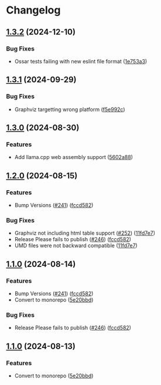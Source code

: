 # Changelog

## [1.3.2](https://github.com/hpcc-systems/hpcc-js-wasm/compare/wasm-expat-v1.3.1...wasm-expat-v1.3.2) (2024-12-10)


### Bug Fixes

* Ossar tests failing with new eslint file format ([1e753a3](https://github.com/hpcc-systems/hpcc-js-wasm/commit/1e753a3c05604bef98e5719d609cb72fa06d25fc))

## [1.3.1](https://github.com/hpcc-systems/hpcc-js-wasm/compare/wasm-expat-v1.3.0...wasm-expat-v1.3.1) (2024-09-29)


### Bug Fixes

* Graphviz targetting wrong platform ([f5e992c](https://github.com/hpcc-systems/hpcc-js-wasm/commit/f5e992ce34d49b7db75ce6ac14a4bd43cacb2045))

## [1.3.0](https://github.com/hpcc-systems/hpcc-js-wasm/compare/wasm-expat-v1.2.0...wasm-expat-v1.3.0) (2024-08-30)


### Features

* Add llama.cpp web assembly support ([5602a88](https://github.com/hpcc-systems/hpcc-js-wasm/commit/5602a8889df432345d1370ce4dba919262ce6c34))

## [1.2.0](https://github.com/hpcc-systems/hpcc-js-wasm/compare/wasm-expat-v1.1.0...wasm-expat-v1.2.0) (2024-08-15)


### Features

* Bump Versions ([#241](https://github.com/hpcc-systems/hpcc-js-wasm/issues/241)) ([fccd582](https://github.com/hpcc-systems/hpcc-js-wasm/commit/fccd58255035da8f1755809dcb29c4b4736443a4))


### Bug Fixes

* Graphviz not including html table support ([#252](https://github.com/hpcc-systems/hpcc-js-wasm/issues/252)) ([11fd7e7](https://github.com/hpcc-systems/hpcc-js-wasm/commit/11fd7e7d20b2b8fa7a0d3832775aedb4cd7e9bd3))
* Release Please fails to publish ([#246](https://github.com/hpcc-systems/hpcc-js-wasm/issues/246)) ([fccd582](https://github.com/hpcc-systems/hpcc-js-wasm/commit/fccd58255035da8f1755809dcb29c4b4736443a4))
* UMD files were not backward compatible ([11fd7e7](https://github.com/hpcc-systems/hpcc-js-wasm/commit/11fd7e7d20b2b8fa7a0d3832775aedb4cd7e9bd3))

## [1.1.0](https://github.com/hpcc-systems/hpcc-js-wasm/compare/wasm-expat-v1.0.1...wasm-expat-v1.1.0) (2024-08-14)


### Features

* Bump Versions ([#241](https://github.com/hpcc-systems/hpcc-js-wasm/issues/241)) ([fccd582](https://github.com/hpcc-systems/hpcc-js-wasm/commit/fccd58255035da8f1755809dcb29c4b4736443a4))
* Convert to monorepo ([5e20bbd](https://github.com/hpcc-systems/hpcc-js-wasm/commit/5e20bbdaa32a4ae304e79cabe22a9bf1a38a482b))


### Bug Fixes

* Release Please fails to publish ([#246](https://github.com/hpcc-systems/hpcc-js-wasm/issues/246)) ([fccd582](https://github.com/hpcc-systems/hpcc-js-wasm/commit/fccd58255035da8f1755809dcb29c4b4736443a4))

## [1.1.0](https://github.com/hpcc-systems/hpcc-js-wasm/compare/wasm-expat-v1.0.1...wasm-expat-v1.1.0) (2024-08-13)


### Features

* Convert to monorepo ([5e20bbd](https://github.com/hpcc-systems/hpcc-js-wasm/commit/5e20bbdaa32a4ae304e79cabe22a9bf1a38a482b))
